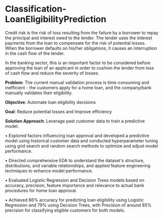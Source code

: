 # Classification-LoanEligibilityPrediction

Credit risk is the risk of loss resulting from the failure by a borrower to repay the principal and interest owed to the lender. The lender uses the interest payments from the loan to compensate for the risk of potential losses. When the borrower defaults on his/her obligations, it causes an interruption in the cash flow of the lender.

In the banking sector, this is an important factor to be considered before approving the loan of an applicant in order to cushion the lender from loss of cash flow and reduce the severity of losses.

**Problem**: The current manual validation process is time-consuming and inefficient -  the customers apply for a home loan, and the company/bank manually validates their eligibility.

**Objective**: Automate loan eligibility decisions

**Goal**: Reduce potential losses and Improve efficiency

**Solution Approach**: Leverage past customer data to train a predictive model.

•	Explored factors influencing loan approval and developed a predictive model using historical customer data and conducted hyperparameter tuning using grid search and random search methods to optimize and adjust model performance.

•	Directed comprehensive EDA to understand the dataset's structure, distributions, and variable relationships, and applied feature engineering techniques to enhance model performance. 

•	Evaluated Logistic Regression and Decision Trees models based on accuracy, precision, feature importance and relevance to actual bank procedures for home loan approval. 

•	Achieved 86% accuracy for predicting loan eligibility using Logistic Regression and 79% using Decision Trees, with Precision of around 85% precision for classifying eligible customers for both models.
